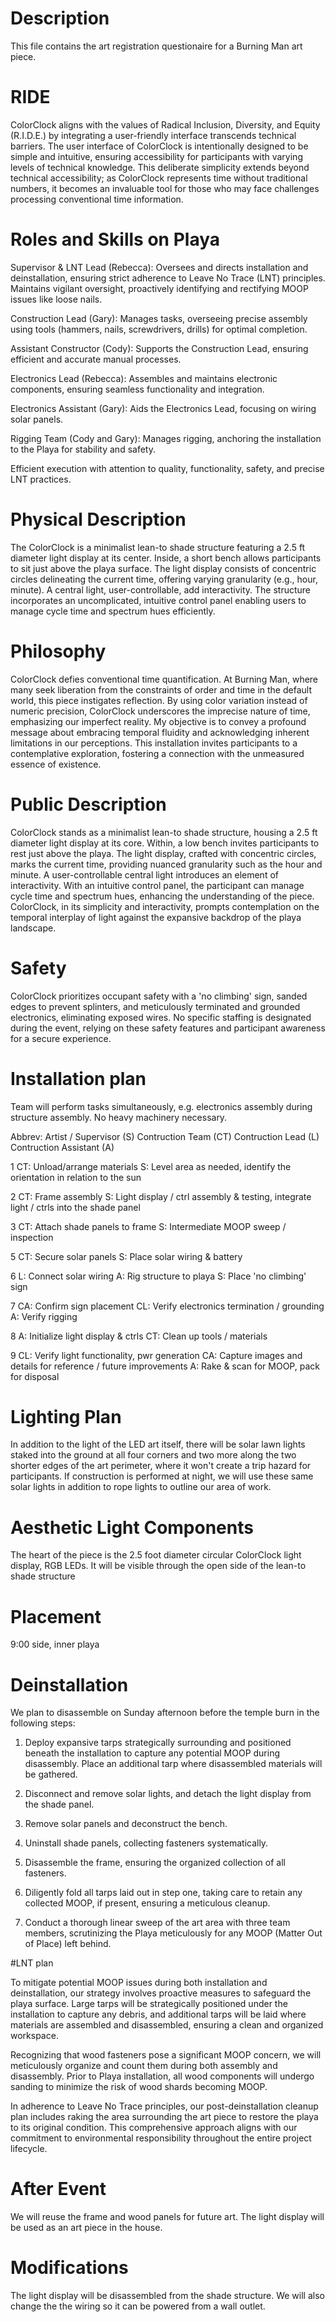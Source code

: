 # Description
This file contains the art registration questionaire for a Burning Man art piece.

# RIDE
ColorClock aligns with the values of Radical Inclusion, Diversity, and Equity (R.I.D.E.) by integrating a user-friendly interface transcends technical barriers. The user interface of ColorClock is intentionally designed to be simple and intuitive, ensuring accessibility for participants with varying levels of technical knowledge. This deliberate simplicity extends beyond technical accessibility; as ColorClock represents time without traditional numbers, it becomes an invaluable tool for those who may face challenges processing conventional time information.

# Roles and Skills on Playa
Supervisor & LNT Lead (Rebecca): Oversees and directs installation and deinstallation, ensuring strict adherence to Leave No Trace (LNT) principles. Maintains vigilant oversight, proactively identifying and rectifying MOOP issues like loose nails.

Construction Lead (Gary): Manages tasks, overseeing precise assembly using tools (hammers, nails, screwdrivers, drills) for optimal completion.

Assistant Constructor (Cody): Supports the Construction Lead, ensuring efficient and accurate manual processes.

Electronics Lead (Rebecca): Assembles and maintains electronic components, ensuring seamless functionality and integration.

Electronics Assistant (Gary): Aids the Electronics Lead, focusing on wiring solar panels.

Rigging Team (Cody and Gary):
Manages rigging, anchoring the installation to the Playa for stability and safety.

Efficient execution with attention to quality, functionality, safety, and precise LNT practices.

# Physical Description
The ColorClock is a minimalist lean-to shade structure featuring a 2.5 ft diameter light display at its center. Inside, a short bench allows participants to sit just above the playa surface. The light display consists of concentric circles delineating the current time, offering varying granularity (e.g., hour, minute). A central light, user-controllable, add interactivity. The structure incorporates an uncomplicated, intuitive control panel enabling users to manage cycle time and spectrum hues efficiently.

# Philosophy
ColorClock defies conventional time quantification. At Burning Man, where many seek liberation from the constraints of order and time in the default world, this piece instigates reflection. By using color variation instead of numeric precision, ColorClock underscores the imprecise nature of time, emphasizing our imperfect reality. My objective is to convey a profound message about embracing temporal fluidity and acknowledging inherent limitations in our perceptions. This installation invites participants to a contemplative exploration, fostering a connection with the unmeasured essence of existence.

# Public Description
ColorClock stands as a minimalist lean-to shade structure, housing a 2.5 ft diameter light display at its core. Within, a low bench invites participants to rest just above the playa. The light display, crafted with concentric circles, marks the current time, providing nuanced granularity such as the hour and minute. A user-controllable central light introduces an element of interactivity. With an intuitive control panel, the participant can manage cycle time and spectrum hues, enhancing the understanding of the piece. ColorClock, in its simplicity and interactivity, prompts contemplation on the temporal interplay of light against the expansive backdrop of the playa landscape.

# Safety
ColorClock prioritizes occupant safety with a 'no climbing' sign, sanded edges to prevent splinters, and meticulously terminated and grounded electronics, eliminating exposed wires. No specific staffing is designated during the event, relying on these safety features and participant awareness for a secure experience.

# Installation plan

Team will perform tasks simultaneously, e.g. electronics assembly during structure assembly. No heavy machinery necessary.

Abbrev:
Artist / Supervisor (S)
Contruction Team (CT)
Contruction Lead (L)
Contruction Assistant (A)

1
CT: Unload/arrange materials
S: Level area as needed, identify the orientation in relation to the sun

2
CT: Frame assembly
S: Light display / ctrl assembly & testing, integrate light / ctrls into the shade panel

3
CT: Attach shade panels to frame
S: Intermediate MOOP sweep / inspection

5
CT: Secure solar panels
S: Place solar wiring & battery

6
L: Connect solar wiring
A: Rig structure to playa
S: Place 'no climbing' sign

7
CA: Confirm sign placement
CL: Verify electronics termination / grounding
A: Verify rigging

8
A: Initialize light display & ctrls
CT: Clean up tools / materials

9
CL: Verify light functionality, pwr generation
CA: Capture images and details for reference / future improvements
A: Rake & scan for MOOP, pack for disposal

# Lighting Plan
In addition to the light of the LED art itself, there will be solar lawn lights staked into the ground at all four corners and two more along the two shorter edges of the art perimeter, where it won't create a trip hazard for participants. If construction is performed at night, we will use these same solar lights in addition to rope lights to outline our area of work.

# Aesthetic Light Components

The heart of the piece is the 2.5 foot diameter circular ColorClock light display, RGB LEDs. It will be visible through the open side of the lean-to shade structure

# Placement
9:00 side, inner playa

# Deinstallation

We plan to disassemble on Sunday afternoon before the temple burn in the following steps:

1. Deploy expansive tarps strategically surrounding and positioned beneath the installation to capture any potential MOOP during disassembly. Place an additional tarp where disassembled materials will be gathered.

2. Disconnect and remove solar lights, and detach the light display from the shade panel.

3. Remove solar panels and deconstruct the bench.

4. Uninstall shade panels, collecting fasteners systematically.

5. Disassemble the frame, ensuring the organized collection of all fasteners.

6. Diligently fold all tarps laid out in step one, taking care to retain any collected MOOP, if present, ensuring a meticulous cleanup.

7. Conduct a thorough linear sweep of the art area with three team members, scrutinizing the Playa meticulously for any MOOP (Matter Out of Place) left behind.


#LNT plan


To mitigate potential MOOP issues during both installation and deinstallation, our strategy involves proactive measures to safeguard the playa surface. Large tarps will be strategically positioned under the installation to capture any debris, and additional tarps will be laid where materials are assembled and disassembled, ensuring a clean and organized workspace.

Recognizing that wood fasteners pose a significant MOOP concern, we will meticulously organize and count them during both assembly and disassembly. Prior to Playa installation, all wood components will undergo sanding to minimize the risk of wood shards becoming MOOP.

In adherence to Leave No Trace principles, our post-deinstallation cleanup plan includes raking the area surrounding the art piece to restore the playa to its original condition. This comprehensive approach aligns with our commitment to environmental responsibility throughout the entire project lifecycle.

# After Event
We will reuse the frame and wood panels for future art. The light display will be used as an art piece in the house.

# Modifications
The light display will be disassembled from the shade structure. We will also change the the wiring so it can be powered from a wall outlet.